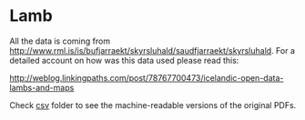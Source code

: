 Lamb
====

All the data is coming from http://www.rml.is/is/bufjarraekt/skyrsluhald/saudfjarraekt/skyrsluhald. For a detailed account on how was this data used please read this:

http://weblog.linkingpaths.com/post/78767700473/icelandic-open-data-lambs-and-maps



Check [csv](csv) folder to see the machine-readable versions of the original PDFs.
